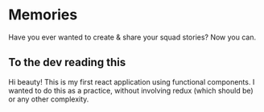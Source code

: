 # Memories

Have you ever wanted to create & share your squad stories? Now you can.

## To the dev reading this

Hi beauty! This is my first react application using functional components. I wanted to do this as a practice, without involving redux (which should be) or any other complexity.
